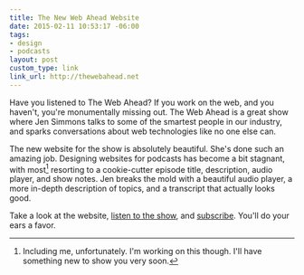 ```yaml
---
title: The New Web Ahead Website
date: 2015-02-11 10:53:17 -06:00
tags:
- design
- podcasts
layout: post
custom_type: link
link_url: http://thewebahead.net
---
```


Have you listened to The Web Ahead? If you work on the web, and you haven't, you're monumentally missing out. The Web Ahead is a great show where Jen Simmons talks to some of the smartest people in our industry, and sparks conversations about web technologies like no one else can.

The new website for the show is absolutely beautiful. She's done such an amazing job. Designing websites for podcasts has become a bit stagnant, with most[^1] resorting to a cookie-cutter episode title, description, audio player, and show notes. Jen breaks the mold with a beautiful audio player, a more in-depth description of topics, and a transcript that actually looks good.

Take a look at the website, [listen to the show](http://thewebahead.net/95), and [subscribe](http://thewebahead.net/subscribe). You'll do your ears a favor.

[^1]: Including me, unfortunately. I'm working on this though. I'll have something new to show you very soon.
